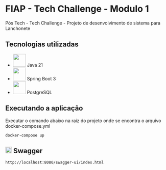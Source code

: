 # FIAP - Tech Challenge - Modulo 1
Pós Tech - Tech Challenge - Projeto de desenvolvimento de sistema para Lanchonete

## Tecnologias utilizadas
* <img height="40" src="https://user-images.githubusercontent.com/25181517/117201156-9a724800-adec-11eb-9a9d-3cd0f67da4bc.png"> Java 21
* <img height="40" src="https://user-images.githubusercontent.com/25181517/183891303-41f257f8-6b3d-487c-aa56-c497b880d0fb.png"> Spring Boot 3
* <img height="40" src="https://user-images.githubusercontent.com/25181517/117208740-bfb78400-adf5-11eb-97bb-09072b6bedfc.png"> PostgreSQL

## Executando a aplicação
Executar o comando abaixo na raiz do projeto onde se encontra o arquivo docker-compose.yml
```
docker-compose up
```
## <img height="20" src="https://user-images.githubusercontent.com/25181517/186711335-a3729606-5a78-4496-9a36-06efcc74f800.png"> Swagger
```
http://localhost:8080/swagger-ui/index.html
```
